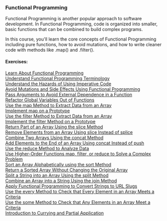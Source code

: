 ### Functional Programming

Functional Programming is another popular approach to software development. In Functional Programming, code is organized into smaller, basic functions that can be combined to build complex programs.

In this course, you'll learn the core concepts of Functional Programming including pure functions, how to avoid mutations, and how to write cleaner code with methods like .map() and .filter().

#### Exercises:

[Learn About Functional Programming<br />][1]
[Understand Functional Programming Terminology<br />][2]
[Understand the Hazards of Using Imperative Code<br />][3]
[Avoid Mutations and Side Effects Using Functional Programming<br />][4]
[Pass Arguments to Avoid External Dependence in a Function<br />][5]
[Refactor Global Variables Out of Functions<br />][6]
[Use the map Method to Extract Data from an Array<br />][7]
[Implement map on a Prototype<br />][8]
[Use the filter Method to Extract Data from an Array<br />][9]
[Implement the filter Method on a Prototype<br />][10]
[Return Part of an Array Using the slice Method<br />][11]
[Remove Elements from an Array Using slice Instead of splice<br />][12]
[Combine Two Arrays Using the concat Method<br />][13]
[Add Elements to the End of an Array Using concat Instead of push<br />][14]
[Use the reduce Method to Analyze Data<br />][15]
[Use Higher-Order Functions map, filter, or reduce to Solve a Complex Problem<br />][16]
[Sort an Array Alphabetically using the sort Method<br />][17]
[Return a Sorted Array Without Changing the Original Array<br />][18]
[Split a String into an Array Using the split Method<br />][19]
[Combine an Array into a String Using the join Method<br />][20]
[Apply Functional Programming to Convert Strings to URL Slugs<br />][21]
[Use the every Method to Check that Every Element in an Array Meets a Criteria<br />][22]
[Use the some Method to Check that Any Elements in an Array Meet a Criteria<br />][23]
[Introduction to Currying and Partial Application<br />][24]

[1]: https://github.com/Krasipeace/JavaScript-Algorithms-and-Data-Structures---freecodecamp.org/blob/main/Functional%20Programming/1.%20Learn%20About%20Functional%20Programming.js
[2]: https://github.com/Krasipeace/JavaScript-Algorithms-and-Data-Structures---freecodecamp.org/blob/main/Functional%20Programming/2.%20Understand%20Functional%20Programming%20Terminology.js
[3]: https://github.com/Krasipeace/JavaScript-Algorithms-and-Data-Structures---freecodecamp.org/blob/main/Functional%20Programming/3.%20Understand%20the%20Hazards%20of%20Using%20Imperative%20Code.js
[4]: https://github.com/Krasipeace/JavaScript-Algorithms-and-Data-Structures---freecodecamp.org/blob/main/Functional%20Programming/4.%20Avoid%20Mutations%20and%20Side%20Effects%20Using%20Functional%20Programming.js
[5]: https://github.com/Krasipeace/JavaScript-Algorithms-and-Data-Structures---freecodecamp.org/blob/main/Functional%20Programming/5.%20Pass%20Arguments%20to%20Avoid%20External%20Dependence%20in%20a%20Function.js
[6]: https://github.com/Krasipeace/JavaScript-Algorithms-and-Data-Structures---freecodecamp.org/blob/main/Functional%20Programming/6.%20Refactor%20Global%20Variables%20Out%20of%20Functions.js
[7]: https://github.com/Krasipeace/JavaScript-Algorithms-and-Data-Structures---freecodecamp.org/blob/main/Functional%20Programming/7.%20Use%20the%20map%20Method%20to%20Extract%20Data%20from%20an%20Array.js
[8]: https://github.com/Krasipeace/JavaScript-Algorithms-and-Data-Structures---freecodecamp.org/blob/main/Functional%20Programming/8.%20Implement%20map%20on%20a%20Prototype.js
[9]: https://github.com/Krasipeace/JavaScript-Algorithms-and-Data-Structures---freecodecamp.org/blob/main/Functional%20Programming/9.%20Use%20the%20filter%20Method%20to%20Extract%20Data%20from%20an%20Array.js
[10]: https://github.com/Krasipeace/JavaScript-Algorithms-and-Data-Structures---freecodecamp.org/blob/main/Functional%20Programming/10.%20Implement%20the%20filter%20Method%20on%20a%20Prototype.js
[11]: https://github.com/Krasipeace/JavaScript-Algorithms-and-Data-Structures---freecodecamp.org/blob/main/Functional%20Programming/11.%20Return%20Part%20of%20an%20Array%20Using%20the%20slice%20Method.js
[12]: https://github.com/Krasipeace/JavaScript-Algorithms-and-Data-Structures---freecodecamp.org/blob/main/Functional%20Programming/12.%20Remove%20Elements%20from%20an%20Array%20Using%20slice%20Instead%20of%20splice.js
[13]: https://github.com/Krasipeace/JavaScript-Algorithms-and-Data-Structures---freecodecamp.org/blob/main/Functional%20Programming/13.%20Combine%20Two%20Arrays%20Using%20the%20concat%20Method.js
[14]: https://github.com/Krasipeace/JavaScript-Algorithms-and-Data-Structures---freecodecamp.org/blob/main/Functional%20Programming/14.Add%20Elements%20to%20the%20End%20of%20an%20Array%20Using%20concat%20Instead%20of%20push.js
[15]: https://github.com/Krasipeace/JavaScript-Algorithms-and-Data-Structures---freecodecamp.org/blob/main/Functional%20Programming/15.%20Use%20the%20reduce%20Method%20to%20Analyze%20Data.js
[16]: https://github.com/Krasipeace/JavaScript-Algorithms-and-Data-Structures---freecodecamp.org/blob/main/Functional%20Programming/16.%20Use%20Higher-Order%20Functions%20map%2C%20filter%2C%20or%20reduce%20to%20Solve%20a%20Complex%20Problem.js
[17]: https://github.com/Krasipeace/JavaScript-Algorithms-and-Data-Structures---freecodecamp.org/blob/main/Functional%20Programming/17.%20Sort%20an%20Array%20Alphabetically%20using%20the%20sort%20Method.js
[18]: https://github.com/Krasipeace/JavaScript-Algorithms-and-Data-Structures---freecodecamp.org/blob/main/Functional%20Programming/18.%20Return%20a%20Sorted%20Array%20Without%20Changing%20the%20Original%20Array.js
[19]: https://github.com/Krasipeace/JavaScript-Algorithms-and-Data-Structures---freecodecamp.org/blob/main/Functional%20Programming/19.%20Split%20a%20String%20into%20an%20Array%20Using%20the%20split%20Method.js
[20]: https://github.com/Krasipeace/JavaScript-Algorithms-and-Data-Structures---freecodecamp.org/blob/main/Functional%20Programming/20.%20Combine%20an%20Array%20into%20a%20String%20Using%20the%20join%20Method.js
[21]: https://github.com/Krasipeace/JavaScript-Algorithms-and-Data-Structures---freecodecamp.org/blob/main/Functional%20Programming/21.%20Apply%20Functional%20Programming%20to%20Convert%20Strings%20to%20URL%20Slugs.js
[22]: https://github.com/Krasipeace/JavaScript-Algorithms-and-Data-Structures---freecodecamp.org/blob/main/Functional%20Programming/22.%20Use%20the%20every%20Method%20to%20Check%20that%20Every%20Element%20in%20an%20Array%20Meets%20a%20Criteria.js
[23]: https://github.com/Krasipeace/JavaScript-Algorithms-and-Data-Structures---freecodecamp.org/blob/main/Functional%20Programming/23.%20Use%20the%20some%20Method%20to%20Check%20that%20Any%20Elements%20in%20an%20Array%20Meet%20a%20Criteria.js
[24]: https://github.com/Krasipeace/JavaScript-Algorithms-and-Data-Structures---freecodecamp.org/blob/main/Functional%20Programming/24.%20Introduction%20to%20Currying%20and%20Partial%20Application.js